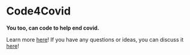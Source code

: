 # Code4Covid
**You too, can code to help end covid.**

Learn more [here](https://support.glitch.com/t/code4covid-a-community-effort-to-help-end-covid-19/30979)!
If you have any questions or ideas, you can discuss it [here](https://code4covid.flarum.cloud/)!
